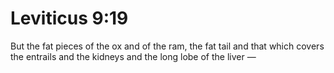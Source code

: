 # Leviticus 9:19

But the fat pieces of the ox and of the ram, the fat tail and that which covers the entrails and the kidneys and the long lobe of the liver —
